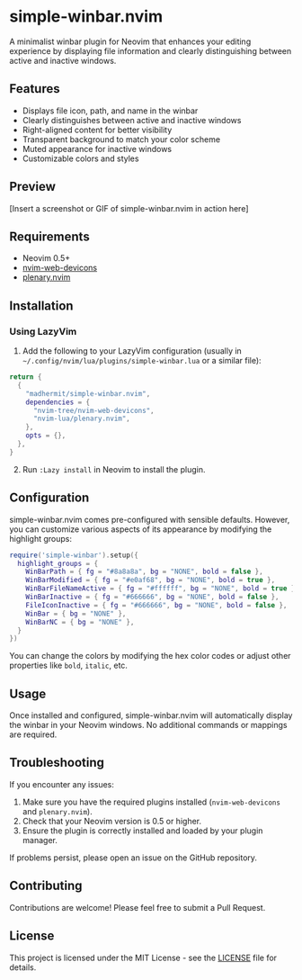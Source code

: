 # simple-winbar.nvim

A minimalist winbar plugin for Neovim that enhances your editing experience by displaying file information and clearly distinguishing between active and inactive windows.

## Features

- Displays file icon, path, and name in the winbar
- Clearly distinguishes between active and inactive windows
- Right-aligned content for better visibility
- Transparent background to match your color scheme
- Muted appearance for inactive windows
- Customizable colors and styles

## Preview

[Insert a screenshot or GIF of simple-winbar.nvim in action here]

## Requirements

- Neovim 0.5+
- [nvim-web-devicons](https://github.com/nvim-tree/nvim-web-devicons)
- [plenary.nvim](https://github.com/nvim-lua/plenary.nvim)

## Installation

### Using LazyVim

1. Add the following to your LazyVim configuration (usually in `~/.config/nvim/lua/plugins/simple-winbar.lua` or a similar file):

```lua
return {
  {
    "madhermit/simple-winbar.nvim",
    dependencies = {
      "nvim-tree/nvim-web-devicons",
      "nvim-lua/plenary.nvim",
    },
    opts = {},
  },
}
```

2. Run `:Lazy install` in Neovim to install the plugin.

## Configuration

simple-winbar.nvim comes pre-configured with sensible defaults. However, you can customize various aspects of its appearance by modifying the highlight groups:

```lua
require('simple-winbar').setup({
  highlight_groups = {
    WinBarPath = { fg = "#8a8a8a", bg = "NONE", bold = false },
    WinBarModified = { fg = "#e0af68", bg = "NONE", bold = true },
    WinBarFileNameActive = { fg = "#ffffff", bg = "NONE", bold = true },
    WinBarInactive = { fg = "#666666", bg = "NONE", bold = false },
    FileIconInactive = { fg = "#666666", bg = "NONE", bold = false },
    WinBar = { bg = "NONE" },
    WinBarNC = { bg = "NONE" },
  }
})
```

You can change the colors by modifying the hex color codes or adjust other properties like `bold`, `italic`, etc.

## Usage

Once installed and configured, simple-winbar.nvim will automatically display the winbar in your Neovim windows. No additional commands or mappings are required.

## Troubleshooting

If you encounter any issues:

1. Make sure you have the required plugins installed (`nvim-web-devicons` and `plenary.nvim`).
2. Check that your Neovim version is 0.5 or higher.
3. Ensure the plugin is correctly installed and loaded by your plugin manager.

If problems persist, please open an issue on the GitHub repository.

## Contributing

Contributions are welcome! Please feel free to submit a Pull Request.

## License

This project is licensed under the MIT License - see the [LICENSE](LICENSE) file for details.
